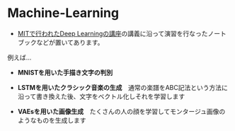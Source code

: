 # Machine-Learning
* [MITで行われたDeep Learningの講座](http://introtodeeplearning.com/)の講義に沿って演習を行なったノートブックなどが置いてあります。  

例えば...

  * **MNISTを用いた手描き文字の判別**

  * **LSTMを用いたクラシック音楽の生成**　通常の楽譜をABC記法という方法に沿って書き換えた後、文字をベクトル化しそれを学習します

  * **VAEsを用いた画像生成**　たくさんの人の顔を学習してモンタージュ画像のようなものを生成します
